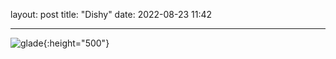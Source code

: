 layout: post
title: "Dishy"
date: 2022-08-23 11:42

---
![glade](/images/fragments/glade.jpg){:height="500"}
